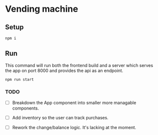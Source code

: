 # Vending machine

## Setup
```bash
npm i
```

## Run

This command will run both the frontend build and a server which serves the app on port 8000 and provides the api as an endpoint.
```bash
npm run start
```

### TODO
 - [ ] Breakdown the App component into smaller more managable components.
 - [ ] Add inventory so the user can track purchases.
 - [ ] Rework the change/balance logic. It's lacking at the moment.

